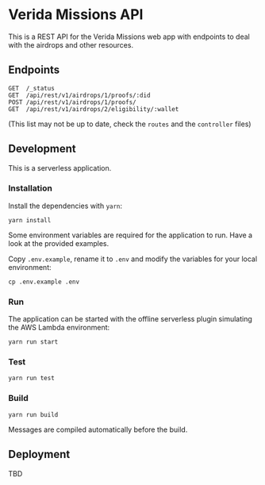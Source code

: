 # Verida Missions API

This is a REST API for the Verida Missions web app with endpoints to deal with the airdrops and other resources.

## Endpoints

```
GET  /_status
GET  /api/rest/v1/airdrops/1/proofs/:did
POST /api/rest/v1/airdrops/1/proofs/
GET  /api/rest/v1/airdrops/2/eligibility/:wallet
```

(This list may not be up to date, check the `routes` and the `controller` files)

## Development

This is a serverless application.

### Installation

Install the dependencies with `yarn`:

```
yarn install
```

Some environment variables are required for the application to run. Have a look at the provided examples.

Copy `.env.example`, rename it to `.env` and modify the variables for your local environment:

```
cp .env.example .env
```

### Run

The application can be started with the offline serverless plugin simulating the AWS Lambda environment:

```
yarn run start
```

### Test

```
yarn run test
```

### Build

```
yarn run build
```

Messages are compiled automatically before the build.

## Deployment

TBD
